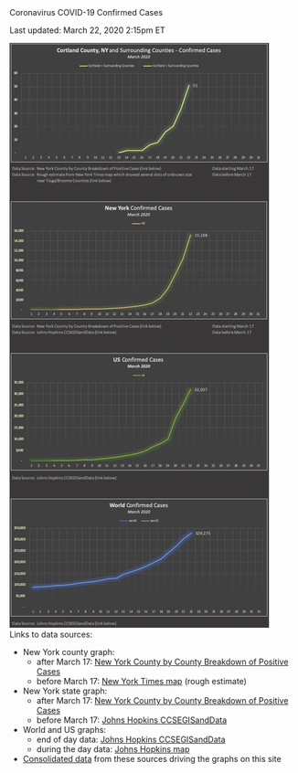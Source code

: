 <div id="page-title">Coronavirus COVID-19 Confirmed Cases</div>
<div id="covid19-graph">
    <p class="last-updated">Last updated: March 22, 2020  2:15pm ET</p>
    <picture>
        <source srcset="graphs/2020-03-22_world-us-ny-cortland_confirmed_cases_graphs_narrow.png" media="(max-width: 1500px)" />
        <source srcset="graphs/2020-03-22_world-us-ny-cortland_confirmed_cases_graphs.png">
        <img src="graphs/2020-03-22_world-us-ny-cortland_confirmed_cases_graphs_narrow.png" alt="Graphs for World, US, NY, and Cortland County and surrounding counties" style="width:auto" />
    </picture>
</div>

<div class="center-block">
  <div class="center-within-block">
    <div class="data-sources">
    Links to data sources:
    <ul>
      <li>New York county graph:
        <ul>
          <li>after March 17: <a href="https://coronavirus.health.ny.gov/county-county-breakdown-positive-cases" target="_blank">New York County by County Breakdown of Positive Cases</a></li>
          <li>before March 17: <a href="https://www.nytimes.com/interactive/2020/world/coronavirus-maps.html#us" target="_blank">New York Times map</a> (rough estimate)</li>
        </ul></li> 
      <li>New York state graph:
        <ul>
          <li>after March 17: <a href="https://coronavirus.health.ny.gov/county-county-breakdown-positive-cases" target="_blank">New York County by County Breakdown of Positive Cases</a></li>
          <li>before March 17: <a href="https://github.com/CSSEGISandData/COVID-19/tree/master/csse_covid_19_data/csse_covid_19_daily_reports" target="_blank">Johns Hopkins CCSEGISandData</a></li>
        </ul></li> 
      <li>World and US graphs: 
        <ul>
          <li>end of day data: <a href="https://github.com/CSSEGISandData/COVID-19/tree/master/csse_covid_19_data/csse_covid_19_daily_reports" target="_blank">Johns Hopkins CCSEGISandData</a></li>
          <li>during the day data: <a href="https://gisanddata.maps.arcgis.com/apps/opsdashboard/index.html?fbclid=IwAR10wt9a2d778FvxQ1MOg_qw5aL80ypVBRVkb-ouk233xEQxuXC6c9XHSGY#/bda7594740fd40299423467b48e9ecf6" target="_blank">Johns Hopkins map</a></li>
        </ul></li> 
      <li><a href="https://github.com/elrayle/elrayle.github.io/blob/master/covid19/data" target="_blank">Consolidated data</a> from these sources driving the graphs on this site</li>
    </ul>
    </div>
  </div>
</div>
